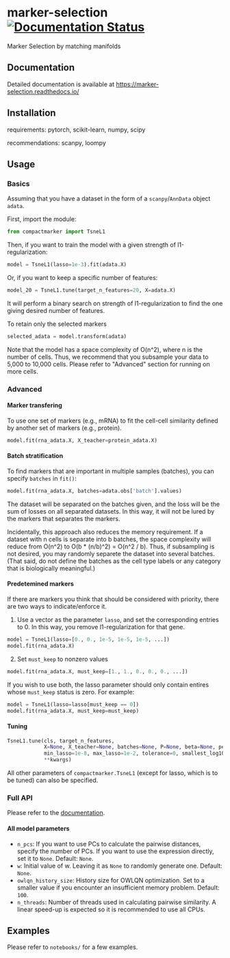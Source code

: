 # marker-selection [![Documentation Status](https://readthedocs.org/projects/marker-selection/badge/?version=latest)](https://marker-selection.readthedocs.io/en/latest/?badge=latest) #
Marker Selection by matching manifolds

## Documentation ##
Detailed documentation is available at https://marker-selection.readthedocs.io/

## Installation ##

requirements: pytorch, scikit-learn, numpy, scipy

recommendations: scanpy, loompy

## Usage ##

### Basics ###
Assuming that you have a dataset in the form of a `scanpy`/`AnnData` object `adata`.

First, import the module:
```python
from compactmarker import TsneL1
```

Then, if you want to train the model with a given strength of l1-regularization:
```python
model = TsneL1(lasso=1e-3).fit(adata.X)
```

Or, if you want to keep a specific number of features:
```python
model_20 = TsneL1.tune(target_n_features=20, X=adata.X)
```
It will perform a binary search on strength of l1-regularization to find the one 
giving desired number of features.

To retain only the selected markers
```python
selected_adata = model.transform(adata)
```

Note that the model has a space complexity of O(n^2), where n is the number of cells. 
Thus, we recommend that you subsample your data to 5,000 to 10,000 cells.
Please refer to "Advanced" section for running on more cells.

### Advanced ###

#### Marker transfering ####
To use one set of markers (e.g., mRNA) to fit the cell-cell similarity defined by another set of markers (e.g., protein).
```python
model.fit(rna_adata.X, X_teacher=protein_adata.X)
```
#### Batch stratification ####
To find markers that are important in multiple samples (batches), you can specify `batches` in `fit()`:
```python
model.fit(rna_adata.X, batches=adata.obs['batch'].values)
```
The dataset will be separated on the batches given, and the loss will be the sum of losses on all separated datasets. In this way, it will not be lured by the markers that separates the markers.

Incidentally, this approach also reduces the memory requirement. If a dataset with n cells is separate into b batches, the space complexity will reduce from O(n^2) to O(b * (n/b)^2) = O(n^2 / b). Thus, if subsampling is not desired, you may randomly separete the dataset into several batches. (That said, do not define the batches as the cell type labels or any category that is biologically meaningful.)

#### Predetemined markers ####
If there are markers you think that should be considered with priority, there are two ways to indicate/enforce it.
1. Use a vector as the parameter `lasso`, and set the corresponding entries to 0. In this way, you remove l1-regularization for that gene.
```python
model = TsneL1(lasso=[0., 0., 1e-5, 1e-5, 1e-5, ...])
model.fit(rna_adata.X)
```
2. Set `must_keep` to nonzero values
```python
model.fit(rna_adata.X, must_keep=[1., 1., 0., 0., 0., ...])
```
If you wish to use both, the lasso parameter should only contain entires whose `must_keep` status is zero. For example:
```python
model = TsneL1(lasso=lasso[must_keep == 0])
model.fit(rna_adata.X, must_keep=must_keep)
```

#### Tuning ####
```python
TsneL1.tune(cls, target_n_features, 
            X=None, X_teacher=None, batches=None, P=None, beta=None, perplexity=30., n_pcs=None, w=None,
            min_lasso=1e-8, max_lasso=1e-2, tolerance=0, smallest_log10_fold_change=0.1, max_iter=100,
            **kwargs)
```

All other parameters of ```compactmarker.TsneL1``` (except for lasso, which is to be tuned) can also be specified.

### Full API ###
Please refer to the [documentation](https://marker-selection.readthedocs.io/).

#### All model parameters ####

- `n_pcs`: If you want to use PCs to calculate the pairwise distances, specify the number of PCs. If you want to use the expression directly, set it to `None`. Default: `None`.
- `w`: Initial value of w. Leaving it as `None` to randomly generate one. Default: `None`.
- `owlqn_history_size`: History size for OWLQN optimization. Set to a smaller value if you encounter an insufficient memory problem. Default: `100`.
- `n_threads`: Number of threads used in calculating pairwise similarity. A linear speed-up is expected so it is recommended to use all CPUs.

## Examples ##

Please refer to `notebooks/` for a few examples.
